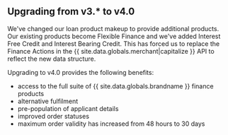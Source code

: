 ## Upgrading from v3.\* to v4.0

We've changed our loan product makeup to provide additional products. Our
existing products become Flexible Finance and we've added Interest Free Credit
and Interest Bearing Credit. This has forced us to replace the Finance Actions
in the {{ site.data.globals.merchant|capitalize }} API to reflect the new data
structure.

Upgrading to v4.0 provides the following benefits:

- access to the full suite of {{ site.data.globals.brandname }} finance products  
- alternative fulfilment
- pre-population of applicant details
- improved order statuses
- maximum order validity has increased from 48 hours to 30 days
